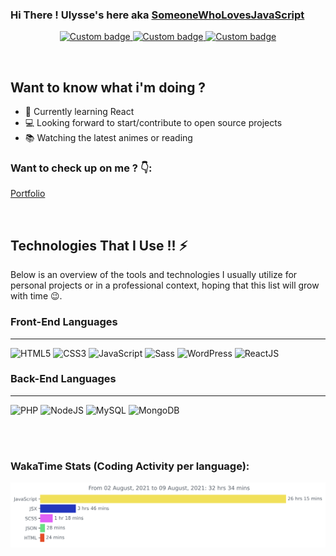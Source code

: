 ### Hi There ! Ulysse's here aka [SomeoneWhoLovesJavaScript][website]

<p align="center">
  <a href="https://github.com/Ulysseassoo" alt="GitHub Link">
      <img alt="Custom badge" src="https://img.shields.io/static/v1?message=GITHUB&label=&logo=GITHUB&style=for-the-badge&color=161B22">
  </a>
  <a href="https://www.linkedin.com/in/ulysse-asso-o/" alt="LinkedIn Link">
    <img alt="Custom badge" src="https://img.shields.io/static/v1?message=LINKEDIN&label=&logo=LINKEDIN&style=for-the-badge&color=0A66C2">
  </a>
  <a href="mailto:assooulysse@gmail.com" alt="Mail Link">
    <img alt="Custom badge" src="https://img.shields.io/static/v1?message=Contact Me&label=&logo=gmail&logoColor=FFFFFF&style=for-the-badge&color=EA4335">
  </a>
</p>
<br />

## Want to know what i'm doing ?

- 🚧 Currently learning React
- 💻 Looking forward to start/contribute to open source projects
- 📚 Watching the latest animes or reading

### Want to check up on me ? 👇:

[Portfolio][website]

<br>

## Technologies That I Use !! ⚡

Below is an overview of the tools and technologies I usually utilize for personal projects or in a professional context, hoping that this list will grow with time 😉.

### Front-End Languages

---

![HTML5](https://img.shields.io/badge/HTML5-black?style=for-the-badge&logo=html5&color=ffffff) ![CSS3](https://img.shields.io/badge/CSS3-black?style=for-the-badge&logo=css3&logoColor=2bcbba&color=ffffff) ![JavaScript](https://img.shields.io/badge/JavaScript-black?style=for-the-badge&logo=javascript&color=ffffff) ![Sass](https://img.shields.io/badge/Sass-black?style=for-the-badge&logo=sass&logoColor=2bcbba&color=ffffff) ![WordPress](https://img.shields.io/badge/WordPress-black?style=for-the-badge&logo=wordpress&logoColor=2bcbba&color=ffffff) ![ReactJS](https://img.shields.io/badge/ReactJS-black?style=for-the-badge&logo=react&color=ffffff)

### Back-End Languages

---

![PHP](https://img.shields.io/badge/PHP-black?style=for-the-badge&logo=php&color=ffffff) ![NodeJS](https://img.shields.io/badge/-NodeJS-black?style=for-the-badge&logo=nodedotjs&color=ffffff) ![MySQL](https://img.shields.io/badge/-MySQL-black?style=for-the-badge&logo=mysql&color=ffffff) ![MongoDB](https://img.shields.io/badge/MongoDB-black?style=for-the-badge&logo=mongodb&logoColor=eb3b5a&color=ffffff)

<br />
<br />

### WakaTime Stats (Coding Activity per language):

<div>
        <img width="600px" src="https://github.com/Ulysseassoo/Ulysseassoo/blob/master/images/stat.svg" alt="Ulysse WakaTime Activity"/>
</div>

[website]: https://www.ulysse-asso-o.fr/
